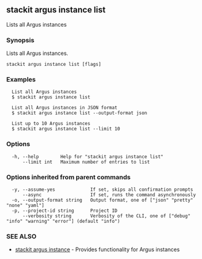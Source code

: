 ## stackit argus instance list

Lists all Argus instances

### Synopsis

Lists all Argus instances.

```
stackit argus instance list [flags]
```

### Examples

```
  List all Argus instances
  $ stackit argus instance list

  List all Argus instances in JSON format
  $ stackit argus instance list --output-format json

  List up to 10 Argus instances
  $ stackit argus instance list --limit 10
```

### Options

```
  -h, --help        Help for "stackit argus instance list"
      --limit int   Maximum number of entries to list
```

### Options inherited from parent commands

```
  -y, --assume-yes             If set, skips all confirmation prompts
      --async                  If set, runs the command asynchronously
  -o, --output-format string   Output format, one of ["json" "pretty" "none" "yaml"]
  -p, --project-id string      Project ID
      --verbosity string       Verbosity of the CLI, one of ["debug" "info" "warning" "error"] (default "info")
```

### SEE ALSO

* [stackit argus instance](./stackit_argus_instance.md)	 - Provides functionality for Argus instances

